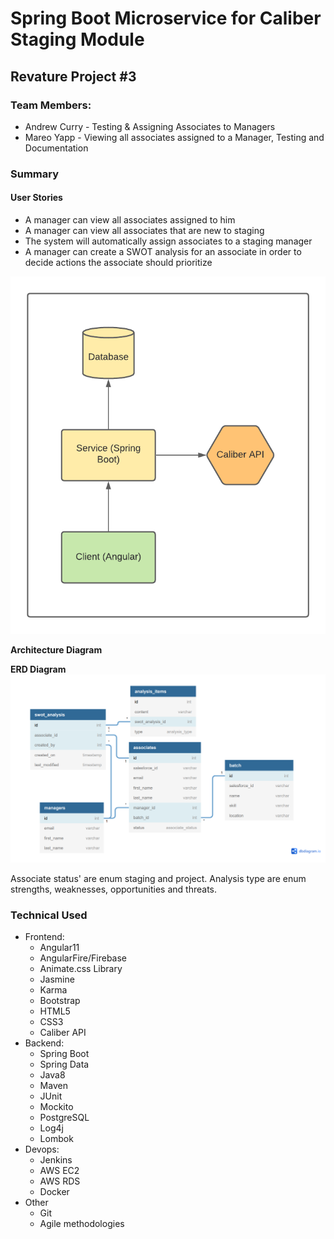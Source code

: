 # Spring Boot Microservice for Caliber Staging Module

## Revature Project #3

### Team Members:
- Andrew Curry - Testing & Assigning Associates to Managers
- Mareo Yapp - Viewing all associates assigned to a Manager, Testing and Documentation

### Summary

#### User Stories
- A manager can view all associates assigned to him
- A manager can view all associates that are new to staging
- The system will automatically assign associates to a staging manager
- A manager can create a SWOT analysis for an associate in order to decide actions the associate should prioritize

![](./imgs/AD.png)


**Architecture Diagram**

**ERD Diagram**
![](./imgs/ERD.PNG)

Associate status' are enum staging and project. Analysis type are enum strengths, weaknesses, opportunities and threats.

### Technical Used
- Frontend:
  - Angular11
  - AngularFire/Firebase
  - Animate.css Library
  - Jasmine
  - Karma
  - Bootstrap
  - HTML5
  - CSS3
  - Caliber API
- Backend:
  - Spring Boot
  - Spring Data
  - Java8
  - Maven
  - JUnit
  - Mockito
  - PostgreSQL
  - Log4j
  - Lombok
- Devops:
  - Jenkins
  - AWS EC2
  - AWS RDS
  - Docker
- Other
  - Git
  - Agile methodologies
